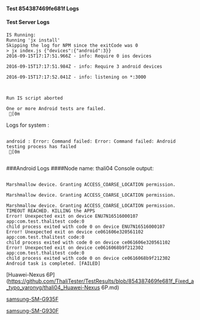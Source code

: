 #### Test 854387469fe681f Logs

#### Test Server Logs
```
IS Running:
Running 'jx install'
Skipping the log for NPM since the exitCode was 0
> jx index.js {"devices":{"android":3}}
2016-09-15T17:17:51.966Z - info: Require 0 ios devices

2016-09-15T17:17:51.984Z - info: Require 3 android devices

2016-09-15T17:17:52.041Z - info: listening on *:3000


 
Run IS script aborted
 
One or more Android tests are failed.
 [0m

```


Logs for system : 
```

android : Error: Command failed: Error: Command failed: Android testing process has failed
 [0m


```
###Android Logs
####Node name: thali04
Console output:
```

Marshmallow device. Granting ACCESS_COARSE_LOCATION permission.

Marshmallow device. Granting ACCESS_COARSE_LOCATION permission.

Marshmallow device. Granting ACCESS_COARSE_LOCATION permission.
TIMEOUT REACHED. KILLING the APPS
Error! Unexpected exit on device ENU7N16516000107 app:com.test.thalitest code:0 
child process exited with code 0 on device ENU7N16516000107 
Error! Unexpected exit on device ce061606e320561102 app:com.test.thalitest code:0 
child process exited with code 0 on device ce061606e320561102 
Error! Unexpected exit on device ce0616068b9f212302 app:com.test.thalitest code:0 
child process exited with code 0 on device ce0616068b9f212302 
Android task is completed. [FAILED]
```
[Huawei-Nexus 6P](https://github.com/ThaliTester/TestResults/blob/854387469fe681f_Fixed_a_typo_yaronyg/thali04_Huawei-Nexus 6P.md)

[samsung-SM-G935F](https://github.com/ThaliTester/TestResults/blob/854387469fe681f_Fixed_a_typo_yaronyg/thali04_samsung-SM-G935F.md)

[samsung-SM-G930F](https://github.com/ThaliTester/TestResults/blob/854387469fe681f_Fixed_a_typo_yaronyg/thali04_samsung-SM-G930F.md)




